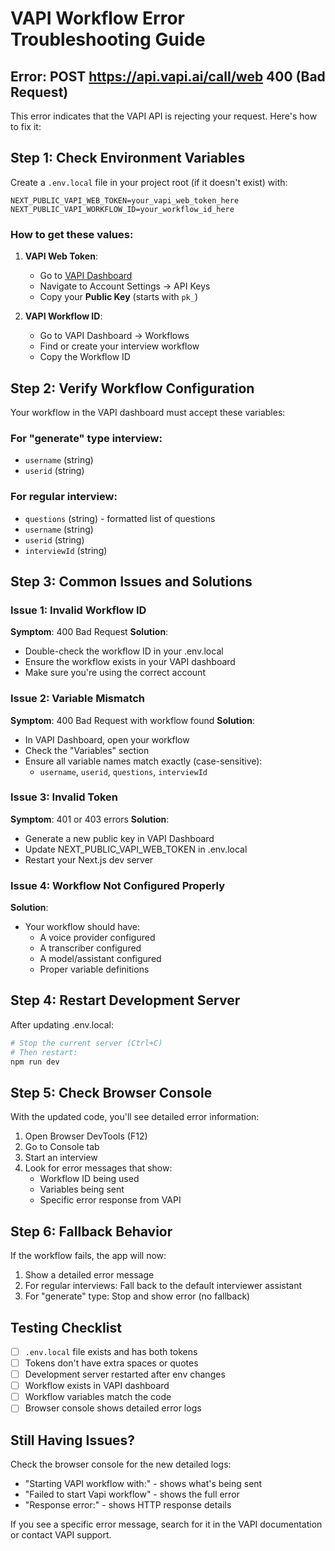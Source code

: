 # VAPI Workflow Error Troubleshooting Guide

## Error: POST https://api.vapi.ai/call/web 400 (Bad Request)

This error indicates that the VAPI API is rejecting your request. Here's how to fix it:

## Step 1: Check Environment Variables

Create a `.env.local` file in your project root (if it doesn't exist) with:

```env
NEXT_PUBLIC_VAPI_WEB_TOKEN=your_vapi_web_token_here
NEXT_PUBLIC_VAPI_WORKFLOW_ID=your_workflow_id_here
```

### How to get these values:

1. **VAPI Web Token**:

   - Go to [VAPI Dashboard](https://dashboard.vapi.ai/)
   - Navigate to Account Settings → API Keys
   - Copy your **Public Key** (starts with `pk_`)

2. **VAPI Workflow ID**:
   - Go to VAPI Dashboard → Workflows
   - Find or create your interview workflow
   - Copy the Workflow ID

## Step 2: Verify Workflow Configuration

Your workflow in the VAPI dashboard must accept these variables:

### For "generate" type interview:

- `username` (string)
- `userid` (string)

### For regular interview:

- `questions` (string) - formatted list of questions
- `username` (string)
- `userid` (string)
- `interviewId` (string)

## Step 3: Common Issues and Solutions

### Issue 1: Invalid Workflow ID

**Symptom**: 400 Bad Request
**Solution**:

- Double-check the workflow ID in your .env.local
- Ensure the workflow exists in your VAPI dashboard
- Make sure you're using the correct account

### Issue 2: Variable Mismatch

**Symptom**: 400 Bad Request with workflow found
**Solution**:

- In VAPI Dashboard, open your workflow
- Check the "Variables" section
- Ensure all variable names match exactly (case-sensitive):
  - `username`, `userid`, `questions`, `interviewId`

### Issue 3: Invalid Token

**Symptom**: 401 or 403 errors
**Solution**:

- Generate a new public key in VAPI Dashboard
- Update NEXT_PUBLIC_VAPI_WEB_TOKEN in .env.local
- Restart your Next.js dev server

### Issue 4: Workflow Not Configured Properly

**Solution**:

- Your workflow should have:
  - A voice provider configured
  - A transcriber configured
  - A model/assistant configured
  - Proper variable definitions

## Step 4: Restart Development Server

After updating .env.local:

```powershell
# Stop the current server (Ctrl+C)
# Then restart:
npm run dev
```

## Step 5: Check Browser Console

With the updated code, you'll see detailed error information:

1. Open Browser DevTools (F12)
2. Go to Console tab
3. Start an interview
4. Look for error messages that show:
   - Workflow ID being used
   - Variables being sent
   - Specific error response from VAPI

## Step 6: Fallback Behavior

If the workflow fails, the app will now:

1. Show a detailed error message
2. For regular interviews: Fall back to the default interviewer assistant
3. For "generate" type: Stop and show error (no fallback)

## Testing Checklist

- [ ] `.env.local` file exists and has both tokens
- [ ] Tokens don't have extra spaces or quotes
- [ ] Development server restarted after env changes
- [ ] Workflow exists in VAPI dashboard
- [ ] Workflow variables match the code
- [ ] Browser console shows detailed error logs

## Still Having Issues?

Check the browser console for the new detailed logs:

- "Starting VAPI workflow with:" - shows what's being sent
- "Failed to start Vapi workflow" - shows the full error
- "Response error:" - shows HTTP response details

If you see a specific error message, search for it in the VAPI documentation or contact VAPI support.
